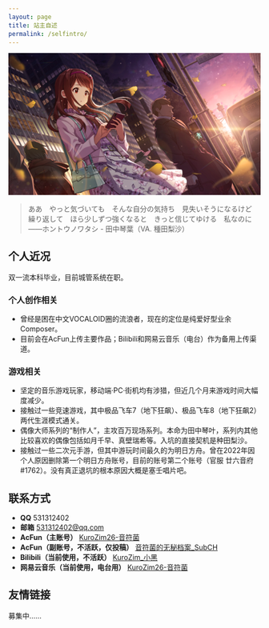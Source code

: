 ```yaml
---
layout: page
title: 站主自述
permalink: /selfintro/
---
```


![这是图片](/assets/img/HontouNoWatashi.png "ホントウノワタシ")

> ああ　やっと気づいても　そんな自分の気持ち　見失いそうになるけど<br>繰り返して　ほら少しずつ強くなると　きっと信じてゆける　私なのに<br>——ホントウノワタシ - 田中琴葉（VA. 種田梨沙）

## 个人近况

双一流本科毕业，目前城管系统在职。

### 个人创作相关

* 曾经是困在中文VOCALOID圈的流浪者，现在的定位是纯爱好型业余Composer。
* 目前会在AcFun上传主要作品；Bilibili和网易云音乐（电台）作为备用上传渠道。

### 游戏相关

* 坚定的音乐游戏玩家，移动端·PC·街机均有涉猎，但近几个月来游戏时间大幅度减少。
* 接触过一些竞速游戏，其中极品飞车7（地下狂飙）、极品飞车8（地下狂飙2）两代生涯模式通关。
* 偶像大师系列的“制作人”，主攻百万现场系列。本命为田中琴叶，系列内其他比较喜欢的偶像包括如月千早、真壁瑞希等。入坑的直接契机是种田梨沙。
* 接触过一些二次元手游，但其中游玩时间最久的为明日方舟。曾在2022年因个人原因删除第一个明日方舟账号，目前的账号第二个账号（官服 廿六音府#1762）。没有真正退坑的根本原因大概是塞壬唱片吧。

## 联系方式
* __QQ__ 531312402
* __邮箱__ 531312402@qq.com
* __AcFun（主账号）__ [KuroZim26-音符菌](https://www.acfun.cn/u/30346233)
* __AcFun（副账号，不活跃，仅投稿）__ [音符菌的无秘档案_SubCH](https://www.acfun.cn/u/2290378)
* __Bilibili（当前使用，不活跃）__ [KuroZim_小黑](https://space.bilibili.com/16228948)
* __网易云音乐（当前使用，电台用）__ [KuroZim26-音符菌](https://music.163.com/#/user/home?id=1966406139)

## 友情链接
募集中……